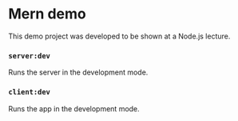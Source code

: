 # Mern demo

This demo project was developed to be shown at a Node.js lecture.

### `server:dev`

Runs the server in the development mode.

### `client:dev`

Runs the app in the development mode.
